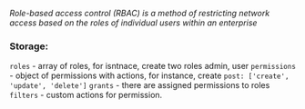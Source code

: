 _Role-based access control (RBAC) is a method of restricting network access based on the roles of individual users within an enterprise_

### Storage:
`roles` - array of roles, for isntnace, create two roles admin, user 
`permissions` - object of permissions with actions, for instance, create `post: ['create', 'update', 'delete']`
`grants` - there are assigned permissions to roles
`filters` - custom actions for permission.